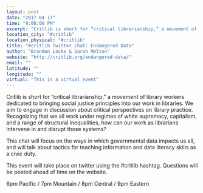 ```yaml
---
layout: post
date: "2017-04-17"
time: "9:00:00 PM"
excerpt: "Critlib is short for “critical librarianship,” a movement of library workers dedicated to bringing social justice principles into our work ..."
location_city: "#critlib"
location_physical: "#critlib"
title: "#critlib Twitter chat: Endangered Data"
author: "Brandon Locke & Sarah Melton"
website: "http://critlib.org/endangered-data/"
email: ""
latitude: ""
longitude: ""
virtual: "This is a virtual event"
---
```


Critlib is short for “critical librarianship,” a movement of library workers dedicated to bringing social justice principles into our work in libraries. We aim to engage in discussion about critical perspectives on library practice. Recognizing that we all work under regimes of white supremacy, capitalism, and a range of structural inequalities, how can our work as librarians intervene in and disrupt those systems?

This chat will focus on the ways in which governmental data impacts us all, and will talk about tactics for teaching information and data literacy skills as a civic duty.

This event will take place on twitter using the #critlib hashtag. Questions will be posted ahead of time on the website.

6pm Pacific / 7pm Mountain / 8pm Central / 9pm Eastern
